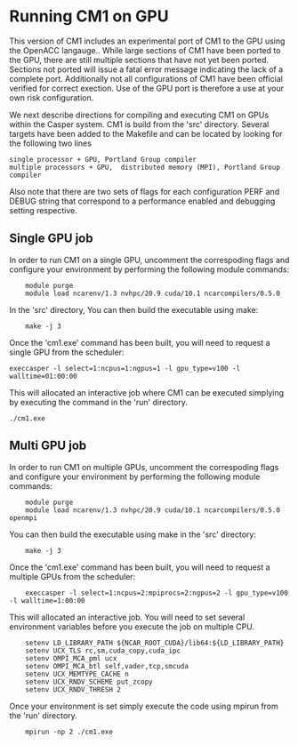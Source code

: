 # Running CM1 on GPU

This version of CM1 includes an experimental port of CM1 to the GPU using the OpenACC langauge..  While large sections of CM1 have been ported to the GPU, there are still multiple sections that have not yet been ported.  Sections not ported will issue a fatal error message indicating the lack of a complete port. Additionally not all configurations of CM1 have been official verified for correct exection.  Use of the GPU port is therefore a use at your own risk configuration. 

We next describe directions for compiling and executing CM1 on GPUs within the Casper system.  CM1 is build from the 'src' directory.  Several targets have been added to the Makefile and can be located by looking for the following two lines 

```
single processor + GPU, Portland Group compiler
multiple processors + GPU,  distributed memory (MPI), Portland Group compiler
```

Also note that there are two sets of flags for each configuration PERF and DEBUG string that correspond to a performance enabled and debugging setting respective.  

## Single GPU job 

In order to run CM1 on a single GPU, uncomment the correspoding flags and configure your environment by performing the following module commands:

```
    module purge
    module load ncarenv/1.3 nvhpc/20.9 cuda/10.1 ncarcompilers/0.5.0
```

In the 'src' directory, You can then build the executable using make:

```
    make -j 3
```

Once the 'cm1.exe' command has been built, you will need to request a single GPU from the scheduler:

    execcasper -l select=1:ncpus=1:ngpus=1 -l gpu_type=v100 -l walltime=01:00:00

This will allocated an interactive job where CM1 can be executed simplying by executing the command in the 'run' directory.

```
./cm1.exe
```

## Multi GPU job 

In order to run CM1 on multiple GPUs, uncomment the correspoding flags and configure your environment by performing the following module commands:

```
    module purge
    module load ncarenv/1.3 nvhpc/20.9 cuda/10.1 ncarcompilers/0.5.0 openmpi
```

You can then build the executable using make in the 'src' directory:

```
    make -j 3
```

Once the 'cm1.exe' command has been built, you will need to request a multiple GPUs from the scheduler:

```
    execcasper -l select=1:ncpus=2:mpiprocs=2:ngpus=2 -l gpu_type=v100 -l walltime=1:00:00
```

This will allocated an interactive job.  You will need to set several environment variables before you execute the job on multiple CPU.  

```
    setenv LD_LIBRARY_PATH ${NCAR_ROOT_CUDA}/lib64:${LD_LIBRARY_PATH}
    setenv UCX_TLS rc,sm,cuda_copy,cuda_ipc
    setenv OMPI_MCA_pml ucx
    setenv OMPI_MCA_btl self,vader,tcp,smcuda
    setenv UCX_MEMTYPE_CACHE n
    setenv UCX_RNDV_SCHEME put_zcopy
    setenv UCX_RNDV_THRESH 2
```

Once your environment is set simply execute the code using mpirun from the 'run' directory. 

```
    mpirun -np 2 ./cm1.exe
```


